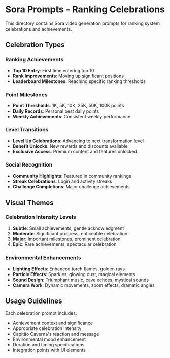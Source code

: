 # Sora Prompts - Ranking Celebrations

This directory contains Sora video generation prompts for ranking system celebrations and achievements.

## Celebration Types

### Ranking Achievements
- **Top 10 Entry**: First time entering top 10
- **Rank Improvements**: Moving up significant positions
- **Leaderboard Milestones**: Reaching specific ranking thresholds

### Point Milestones
- **Point Thresholds**: 1K, 5K, 10K, 25K, 50K, 100K points
- **Daily Records**: Personal best daily points
- **Weekly Achievements**: Consistent weekly performance

### Level Transitions
- **Level Up Celebrations**: Advancing to next transformation level
- **Benefit Unlocks**: New rewards and discounts available
- **Exclusive Access**: Premium content and features unlocked

### Social Recognition
- **Community Highlights**: Featured in community rankings
- **Streak Celebrations**: Login and activity streaks
- **Challenge Completions**: Major challenge achievements

## Visual Themes

### Celebration Intensity Levels
1. **Subtle**: Small achievements, gentle acknowledgment
2. **Moderate**: Significant progress, noticeable celebration
3. **Major**: Important milestones, prominent celebration
4. **Epic**: Rare achievements, spectacular celebration

### Environmental Enhancements
- **Lighting Effects**: Enhanced torch flames, golden rays
- **Particle Effects**: Sparkles, glowing dust, magical elements
- **Sound Design**: Triumphant music, cave echoes, mystical sounds
- **Camera Work**: Dynamic movements, zoom effects, dramatic angles

## Usage Guidelines

Each celebration prompt includes:
- Achievement context and significance
- Appropriate celebration intensity
- Capitão Caverna's reaction and message
- Environmental mood enhancement
- Duration and timing specifications
- Integration points with UI elements